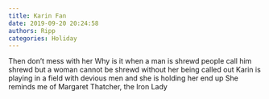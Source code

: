 ```yaml
---
title: Karin Fan
date: 2019-09-20 20:24:58
authors: Ripp
categories: Holiday
---
```


 Then don’t mess with her
Why is it when a man is shrewd people call him shrewd but a woman cannot be shrewd without her being called out
Karin is playing in a field with devious men and she is holding her end up
She reminds me of Margaret Thatcher, the Iron Lady